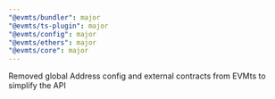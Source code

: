 ```yaml
---
"@evmts/bundler": major
"@evmts/ts-plugin": major
"@evmts/config": major
"@evmts/ethers": major
"@evmts/core": major
---
```


Removed global Address config and external contracts from EVMts to simplify the API
